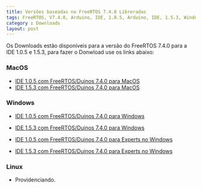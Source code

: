 ```yaml
---
title: Versões baseadas no FreeRTOS 7.4.0 Libreradas
tags: FreeRTOS, V7.4.0, Arduino, IDE, 1.0.5, Arduino, IDE, 1.5.3, Windows, MacOS
category : Downloads
layout: post 
---
```


Os Downloads estão disponíveis para a versão do FreeRTOS 7.4.0 para a IDE 1.0.5 e 1.5.3, para fazer o Donwload
use os links abaixo:

### MacOS

* [IDE 1.0.5 com FreeRTOS/Duinos 7.4.0 para MacOS](/download/arduino-0105-duinos+freertos0740-macosx.zip)
* [IDE 1.5.3 com FreeRTOS/Duinos 7.4.0 para MacOS](/download/arduino-1.5.3-duinos+freertos7.4.0-macosx.zip)

### Windows

* [IDE 1.0.5 com FreeRTOS/Duinos 7.4.0 para Windows](/download/arduino-0105-duinos+freertos0740-windows.zip)
* [IDE 1.5.3 com FreeRTOS/Duinos 7.4.0 para Windows](/download/arduino-1.5.3-duinos+freertos7.4.0-windows.zip)
  
* [IDE 1.0.5 com FreeRTOS/Duinos 7.4.0 para Experts no Windows](/download/arduino-0105-duinos+freertos0740-expert-windows.zip)
* [IDE 1.5.3 com FreeRTOS/Duinos 7.4.0 para Experts no Windows](/download/arduino-1.5.3-duinos+freertos7.4.0-expert-windows.zip)
  
### Linux

* Providenciando.